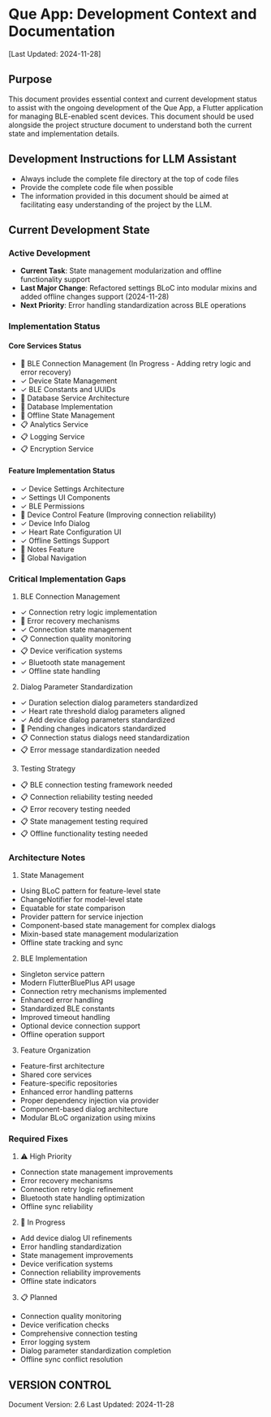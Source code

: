 # Que App: Development Context and Documentation
[Last Updated: 2024-11-28]

## Purpose
This document provides essential context and current development status to assist with the ongoing development of the Que App, a Flutter application for managing BLE-enabled scent devices. This document should be used alongside the project structure document to understand both the current state and implementation details.

## Development Instructions for LLM Assistant
- Always include the complete file directory at the top of code files
- Provide the complete code file when possible
- The information provided in this document should be aimed at facilitating easy understanding of the project by the LLM.

## Current Development State

### Active Development
- **Current Task**: State management modularization and offline functionality support
- **Last Major Change**: Refactored settings BLoC into modular mixins and added offline changes support (2024-11-28)
- **Next Priority**: Error handling standardization across BLE operations

### Implementation Status
#### Core Services Status
- 🔄 BLE Connection Management (In Progress - Adding retry logic and error recovery)
- ✓ Device State Management
- ✓ BLE Constants and UUIDs
- 🔄 Database Service Architecture
- 🔄 Database Implementation
- 🔄 Offline State Management
- 📋 Analytics Service
- 📋 Logging Service
- 📋 Encryption Service

#### Feature Implementation Status
- ✓ Device Settings Architecture
- ✓ Settings UI Components
- ✓ BLE Permissions
- 🔄 Device Control Feature (Improving connection reliability)
- ✓ Device Info Dialog
- ✓ Heart Rate Configuration UI
- ✓ Offline Settings Support
- 🔄 Notes Feature
- 🔄 Global Navigation

### Critical Implementation Gaps
1. BLE Connection Management
- ✓ Connection retry logic implementation
- 🔄 Error recovery mechanisms
- ✓ Connection state management
- 📋 Connection quality monitoring
- 📋 Device verification systems
- ✓ Bluetooth state management
- ✓ Offline state handling

2. Dialog Parameter Standardization
- ✓ Duration selection dialog parameters standardized
- ✓ Heart rate threshold dialog parameters aligned
- ✓ Add device dialog parameters standardized
- 🔄 Pending changes indicators standardized
- 📋 Connection status dialogs need standardization
- 📋 Error message standardization needed

3. Testing Strategy
- 📋 BLE connection testing framework needed
- 📋 Connection reliability testing needed
- 📋 Error recovery testing needed
- 📋 State management testing required
- 📋 Offline functionality testing needed

### Architecture Notes
1. State Management
- Using BLoC pattern for feature-level state
- ChangeNotifier for model-level state
- Equatable for state comparison
- Provider pattern for service injection
- Component-based state management for complex dialogs
- Mixin-based state management modularization
- Offline state tracking and sync

2. BLE Implementation
- Singleton service pattern
- Modern FlutterBluePlus API usage
- Connection retry mechanisms implemented
- Enhanced error handling
- Standardized BLE constants
- Improved timeout handling
- Optional device connection support
- Offline operation support

3. Feature Organization
- Feature-first architecture
- Shared core services
- Feature-specific repositories
- Enhanced error handling patterns
- Proper dependency injection via provider
- Component-based dialog architecture
- Modular BLoC organization using mixins

### Required Fixes
1. ⚠️ High Priority
- Connection state management improvements
- Error recovery mechanisms
- Connection retry logic refinement
- Bluetooth state handling optimization
- Offline sync reliability

2. 🔄 In Progress
- Add device dialog UI refinements
- Error handling standardization
- State management improvements
- Device verification systems
- Connection reliability improvements
- Offline state indicators

3. 📋 Planned
- Connection quality monitoring
- Device verification checks
- Comprehensive connection testing
- Error logging system
- Dialog parameter standardization completion
- Offline sync conflict resolution

## VERSION CONTROL
Document Version: 2.6
Last Updated: 2024-11-28